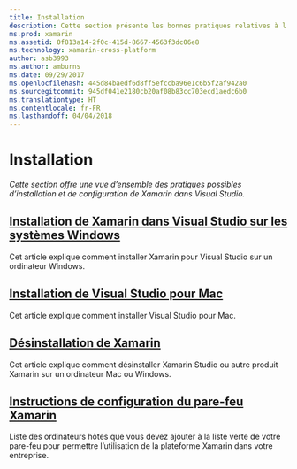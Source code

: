 ```yaml
---
title: Installation
description: Cette section présente les bonnes pratiques relatives à l’installation et à la configuration de Xamarin dans Visual Studio.
ms.prod: xamarin
ms.assetid: 0f813a14-2f0c-415d-8667-4563f3dc06e8
ms.technology: xamarin-cross-platform
author: asb3993
ms.author: amburns
ms.date: 09/29/2017
ms.openlocfilehash: 445d84baedf6d8ff5efccba96e1c6b5f2af942a0
ms.sourcegitcommit: 945df041e2180cb20af08b83cc703ecd1aedc6b0
ms.translationtype: HT
ms.contentlocale: fr-FR
ms.lasthandoff: 04/04/2018
---
```

# <a name="installation"></a>Installation

_Cette section offre une vue d’ensemble des pratiques possibles d’installation et de configuration de Xamarin dans Visual Studio._

##  <a name="installing-xamarin-in-visual-studio-on-windowscross-platformget-startedinstallationwindowsmd"></a>[Installation de Xamarin dans Visual Studio sur les systèmes Windows](~/cross-platform/get-started/installation/windows.md)

Cet article explique comment installer Xamarin pour Visual Studio sur un ordinateur Windows.

##  <a name="installing-visual-studio-for-macvisualstudiomacinstallation"></a>[Installation de Visual Studio pour Mac](/visualstudio/mac/installation/)

Cet article explique comment installer Visual Studio pour Mac.

##  <a name="uninstalling-xamarincross-platformget-startedinstallationuninstalling-xamarinmd"></a>[Désinstallation de Xamarin](~/cross-platform/get-started/installation/uninstalling-xamarin.md)

Cet article explique comment désinstaller Xamarin Studio ou autre produit Xamarin sur un ordinateur Mac ou Windows.

##  <a name="xamarin-firewall-configuration-instructionsfirewallmd"></a>[Instructions de configuration du pare-feu Xamarin](firewall.md)

Liste des ordinateurs hôtes que vous devez ajouter à la liste verte de votre pare-feu pour permettre l’utilisation de la plateforme Xamarin dans votre entreprise.